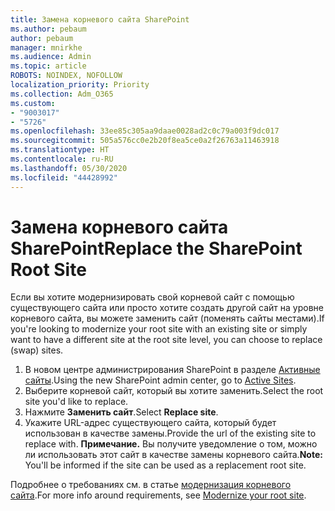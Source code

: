 ```yaml
---
title: Замена корневого сайта SharePoint
ms.author: pebaum
author: pebaum
manager: mnirkhe
ms.audience: Admin
ms.topic: article
ROBOTS: NOINDEX, NOFOLLOW
localization_priority: Priority
ms.collection: Adm_O365
ms.custom:
- "9003017"
- "5726"
ms.openlocfilehash: 33ee85c305aa9daae0028ad2c0c79a003f9dc017
ms.sourcegitcommit: 505a576cc0e2b20f8ea5ce0a2f26763a11463918
ms.translationtype: HT
ms.contentlocale: ru-RU
ms.lasthandoff: 05/30/2020
ms.locfileid: "44428992"
---
```

# <a name="replace-the-sharepoint-root-site"></a><span data-ttu-id="2a2a8-102">Замена корневого сайта SharePoint</span><span class="sxs-lookup"><span data-stu-id="2a2a8-102">Replace the SharePoint Root Site</span></span>
<span data-ttu-id="2a2a8-103">Если вы хотите модернизировать свой корневой сайт с помощью существующего сайта или просто хотите создать другой сайт на уровне корневого сайта, вы можете заменить сайт (поменять сайты местами).</span><span class="sxs-lookup"><span data-stu-id="2a2a8-103">If you're looking to modernize your root site with an existing site or simply want to have a different site at the root site level, you can choose to replace (swap) sites.</span></span>

1. <span data-ttu-id="2a2a8-104">В новом центре администрирования SharePoint в разделе [Активные сайты](https://admin.microsoft.com/sharepoint?page=siteManagement&modern=true).</span><span class="sxs-lookup"><span data-stu-id="2a2a8-104">Using the new SharePoint admin center, go to [Active Sites](https://admin.microsoft.com/sharepoint?page=siteManagement&modern=true).</span></span>
2. <span data-ttu-id="2a2a8-105">Выберите корневой сайт, который вы хотите заменить.</span><span class="sxs-lookup"><span data-stu-id="2a2a8-105">Select the root site you'd like to replace.</span></span>
3. <span data-ttu-id="2a2a8-106">Нажмите **Заменить сайт**.</span><span class="sxs-lookup"><span data-stu-id="2a2a8-106">Select **Replace site**.</span></span>
4. <span data-ttu-id="2a2a8-107">Укажите URL-адрес существующего сайта, который будет использован в качестве замены.</span><span class="sxs-lookup"><span data-stu-id="2a2a8-107">Provide the url of the existing site to replace with.</span></span> <span data-ttu-id="2a2a8-108">**Примечание.** Вы получите уведомление о том, можно ли использовать этот сайт в качестве замены корневого сайта.</span><span class="sxs-lookup"><span data-stu-id="2a2a8-108">**Note:** You'll be informed if the site can be used as a replacement root site.</span></span>

<span data-ttu-id="2a2a8-109">Подробнее о требованиях см. в статье [модернизация корневого сайта](https://docs.microsoft.com/sharepoint/modern-root-site).</span><span class="sxs-lookup"><span data-stu-id="2a2a8-109">For more info around requirements, see [Modernize your root site](https://docs.microsoft.com/sharepoint/modern-root-site).</span></span>